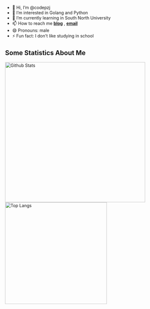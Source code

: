 - 👋 Hi, I’m @codepzj
- 👀 I’m interested in Golang and Python
- 🌱 I’m currently learning in South North University
- 📫 How to reach me [**blog**](https://blog.codepzj.cn) , [**email**](mailto:email@codepzj.cn)
- 😄 Pronouns: male
- ⚡ Fun fact: I don't like studying in school


## Some Statistics About Me
<p>
	<img  style="width:460px;" src="https://github-readme-stats.vercel.app/api?username=codepzj&show_icons=true&layout=compact&title_color=ffffff&icon_color=bb2acf&text_color=daf7dc&bg_color=151515" alt="Github Stats"/>
	<img style="width:334px;"src="https://github-readme-stats.vercel.app/api/top-langs/?username=codepzj&show_icons=true&layout=compact&exclude_repo=codepzj.github.io&title_color=ffffff&icon_color=bb2acf&text_color=daf7dc&bg_color=151515" alt="Top Langs" />
</p>